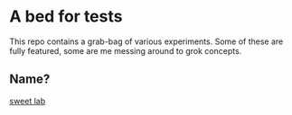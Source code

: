 # A bed for tests

This repo contains a grab-bag of various experiments. Some of these are fully
featured, some are me messing around to grok concepts.

## Name?

[sweet lab](https://www.youtube.com/watch?v=s1VnsP05n5M)
